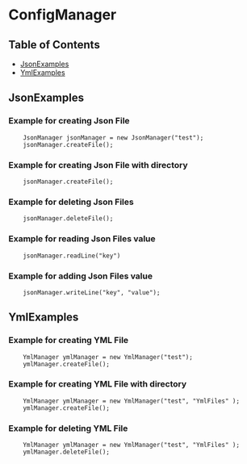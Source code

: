 # ConfigManager

## Table of Contents

 - [JsonExamples](#JsonExamples)
 - [YmlExamples](#YmlExamples)


## JsonExamples

### Example for creating Json File
        JsonManager jsonManager = new JsonManager("test");
        jsonManager.createFile();

### Example for creating Json File with directory
        jsonManager.createFile();
### Example for deleting Json Files
        jsonManager.deleteFile();
### Example for reading Json Files value
        jsonManager.readLine("key")
### Example for adding Json Files value
        jsonManager.writeLine("key", "value");
        
## YmlExamples
### Example for creating YML File
        YmlManager ymlManager = new YmlManager("test");
        ymlManager.createFile();

### Example for creating YML File with directory
        YmlManager ymlManager = new YmlManager("test", "YmlFiles" );
        ymlManager.createFile();
### Example for deleting YML File
        YmlManager ymlManager = new YmlManager("test", "YmlFiles" );
        ymlManager.deleteFile();
